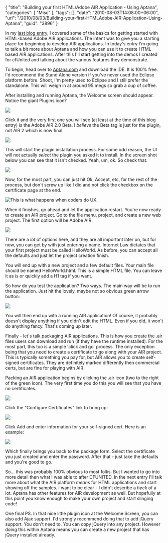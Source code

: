{
	"title": "Building your first HTML/Adobe AIR Application - Using Aptana",
	"categories": [
		"Misc"
	],
	"tags": [],
	"date": "2010-08-03T14:08:00+06:00",
	"url": "/2010/08/03/Building-your-first-HTMLAdobe-AIR-Application-Using-Aptana",
	"guid": "3896"
}

In my <a href="http://www.raymondcamden.com/index.cfm/2010/7/31/Building-your-first-HTMLAdobe-AIR-Application">last blog entry</a>, I covered some of the basics for getting started with HTML-based Adobe AIR applications. The intent was to give you a starting place for beginning to develop AIR applications. In today's entry I'm going to talk a bit more about Aptana and how you can use it to create HTML based AIR applications. After this I'll start getting into the demos I created for cfUnited and talking about the various features they demonstrate.
<!--more-->
To begin, head over to <a href="http://www.aptana.com/">Aptana.com</a> and download the IDE. It is 100% free. I'd recommend the Stand Alone version if you've never used the Eclipse platform before. Shoot, I'm pretty used to Eclipse and I still prefer the standalone. This will weigh in at around 95 megs so grab a cup of coffee.

After installing and running Aptana, the Welcome screen should appear. Notice the giant Plugins icon?

<img src="https://static.raymondcamden.com/images/cfjedi/Capture1.PNG" />

Click it and the very first one you will see (at least at the time of this blog entry) is the Adobe AIR 2.0 Beta. I <i>believe</i> the Beta tag is just for the plugin, not AIR 2 which is now final.

<img src="https://static.raymondcamden.com/images/cfjedi/Capture2.PNG" />

This will start the plugin installation process. For some odd reason, the UI will not actually <i>select</i> the plugin you asked it to install. In the screen shot below you can see that it isn't checked. Yeah, um, ok. So check that.

<img src="https://static.raymondcamden.com/images/cfjedi/Capture3.PNG" />

Now, for the most part, you can just hit Ok, Accept, etc, for the rest of the process, but don't screw up like  I did and not click the checkbox on the certificate page at the end. 

<img src="https://static.raymondcamden.com/images/cfjedi/Capture4.PNG" title="This is what happens when coders do UX." />

When it finishes, go ahead and let the application restart. You're now ready to create an AIR project. Go to the file menu, project, and create a new web project. The first option will be Adobe AIR.

<img src="https://static.raymondcamden.com/images/cfjedi/Capture5.PNG" />

There are a <i>lot</i> of options here, and they are all important later on, but for now, you can get by with just entering a name. Internet Law dictates that your first project must be called HelloWorld. As before, you can accept all the defaults and just let the project creation finish.

You will end up with a new project and a few default files. Your main file should be named HelloWorld.html. This is a simple HTML file. You can leave it as is or quickly add a H1 tag if you want. 

So how do you test the application? Two ways. The main way will be to run the application. Just hit the lovely, maybe not so obvious green arrow button:

<img src="https://static.raymondcamden.com/images/cfjedi/Capture6.PNG" />

You will then end up with a running AIR application! Of course, it probably doesn't display anything if you didn't edit the HTML. Even if you did, it won't do anything fancy. That's coming up later. 

Finally - let's talk packaging AIR applications. This is how you create the .air files users can download and run (if they have the runtime installed). For the most part, this too is a simple 'click and go' process. The only exception being that you need to create a certificate to go along with your AIR project. This is typically something you pay for, but AIR allows you to create self-signed certificates. They are definitely marked differently then commercial certs, but are fine for playing with AIR. 

Packing an AIR application begins by clicking the .air icon (two to the right of the green icon). The very first time you do this you will see that you have no certificates.

<img src="https://static.raymondcamden.com/images/cfjedi/Capture8.PNG" />

Click the "Configure Certificates" link to bring up:

<img src="https://static.raymondcamden.com/images/cfjedi/Capture9.PNG" />

Click Add and enter information for your self-signed cert. Here is an example:

<img src="https://static.raymondcamden.com/images/cfjedi/Capture10.PNG" />

Which finally brings you back to the package form. Select the certificate you just created and enter the password. After that - just take the defaults and you're good to go.

So... this was probably 100% obvious to most folks. But I wanted to go into more detail then what I was able to after CFUNITED. In the next entry I'll talk more about what the AIR platform <i>means</i> for HTML applications and start showing off the samples. I want to be clear - I didn't describe a <i>heck</i> of a lot. Aptana has other features for AIR development as well. But hopefully at this point you know enough to make your own project and start slinging code!

One final PS. In that nice little plugin icon at the Welcome Screen, you can also add Ajax support. I'd strongly recommend doing that to add jQuery support. You don't need to. You can copy jQuery into any project. However doing this within Aptana means you can create a new project that has jQuery installed already.